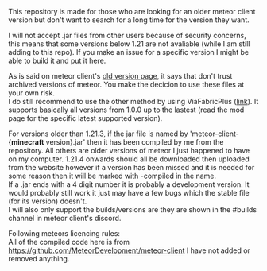 This repository is made for those who are looking for an older meteor client version but don't want to search for a long time for the version they want.

I will not accept .jar files from other users because of security concerns, this means that some versions below 1.21 are not avaliable (while I am still adding to this repo). If you make an issue for a specific version I might be able to build it and put it here.

As is said on meteor client's [old version page](https://meteorclient.com/faq/old-versions), it says that don't trust archived versions of meteor. You make the decicion to use these files at your own risk.\
I do still recommend to use the other method by using ViaFabricPlus ([link](https://meteorclient.com/faq/old-versions#using-viafabricplus)). It supports basically all versions from 1.0.0 up to the lastest (read the mod page for the specific latest supported version).

For versions older than 1.21.3, if the jar file is named by 'meteor-client-{**minecraft** version}.jar' then it has been compiled by me from the repository. All others are older versions of meteor I just happened to have on my computer. 1.21.4 onwards should all be downloaded then uploaded from the website however if a version has been missed and it is needed for some reason then it will be marked with -compiled in the name.\
If a .jar ends with a 4 digit number it is probably a development version. It would probably still work it just may have a few bugs which the stable file (for its version) doesn't.\
I will also only support the builds/versions are they are shown in the #builds channel in meteor client's discord.

Following meteors licencing rules:\
All of the compiled code here is from https://github.com/MeteorDevelopment/meteor-client I have not added or removed anything.
